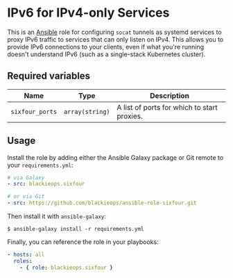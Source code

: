 # IPv6 for IPv4-only Services

This is an [Ansible][ansible] role for configuring `socat` tunnels as systemd
services to proxy IPv6 traffic to services that can only listen on IPv4. This
allows you to provide IPv6 connections to your clients, even if what you're
running doesn't understand IPv6 (such as a single-stack Kubernetes cluster).

[ansible]: https://ansible.com

## Required variables

| **Name** | **Type** | **Description**
| -------- | -------- | ---------------
| `sixfour_ports` | `array(string)` | A list of ports for which to start proxies.

## Usage

Install the role by adding either the Ansible Galaxy package or Git remote to
your `requirements.yml`:

```yaml
# via Galaxy
- src: blackieops.sixfour

# or via Git
- src: https://github.com/blackieops/ansible-role-sixfour.git
```

Then install it with `ansible-galaxy`:

```
$ ansible-galaxy install -r requirements.yml
```

Finally, you can reference the role in your playbooks:

```yaml
- hosts: all
  roles:
    - { role: blackieops.sixfour }
```
